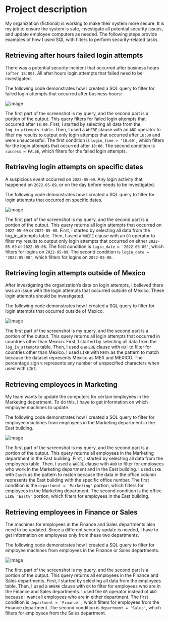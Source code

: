 # Project description
My organization (fictional) is working to make their system more secure. It is my job to ensure the system
is safe, investigate all potential security issues, and update employee computers as needed.
The following steps provide examples of how I used SQL with filters to perform
security-related tasks.

## Retrieving after hours failed login attempts
There was a potential security incident that occurred after business hours <code>(after 18:00)</code>. All after
hours login attempts that failed need to be investigated.

The following code demonstrates how I created a SQL query to filter for failed login attempts
that occurred after business hours:

![image](https://github.com/mikeal-12/Apply-Filters-To-SQL-Queries/assets/72464155/02610f24-874b-419b-930e-d1b08ed5fb20)


The first part of the screenshot is my query, and the second part is a portion of the output. This query filters for failed login attempts that occurred after <code>18:00</code>. First, I started by selecting all data from the <code>log_in_attempts table</code>. Then, I used a <code>WHERE</code> clause with an <code>AND</code> operator to filter my results to output only login attempts that occurred after <code>18:00</code> and were unsuccessful. The first condition is <code>login_time > '18:00'</code>, which filters for the login attempts that occurred after <code>18:00</code>. The second condition is <code>success = FALSE</code>, which filters for the failed login attempts. 

## Retrieving login attempts on specific dates
A suspicious event occurred on <code>2022-05-09</code>. Any login activity that happened on <code>2022-05-09</code>, or on the day before needs to be investigated.

The following code demonstrates how I created a SQL query to filter for login attempts that occurred on specific dates.

![image](https://github.com/mikeal-12/Apply-Filters-To-SQL-Queries/assets/72464155/cde825ed-47e2-4832-a6e5-a0ac5b0b41f8)

The first part of the screenshot is my query, and the second part is a portion of the output. This query returns all login attempts that occurred on <code>2022-05-09</code> or <code>2022-05-08</code>. First, I started by selecting all data from the log_in_attempts table. Then, I used a <code>WHERE</code> clause with an <code>OR</code> operator to filter my results to output only login attempts that occurred on either <code>2022-05-09</code> or <code>2022-05-08</code>. The first condition is <code>login_date = '2022-05-09'</code>, which filters for logins on <code>2022-05-09</code>. The second condition is <code>login_date = '2022-05-08'</code>, which filters for logins on <code>2022-05-08</code>.

## Retrieving login attempts outside of Mexico
After investigating the organization’s data on login attempts, I believed there was an issue with the login attempts that occurred outside of Mexico. These login attempts should be investigated.

The following code demonstrates how I created a SQL query to filter for login attempts that occurred outside of Mexico. 

![image](https://github.com/mikeal-12/Apply-Filters-To-SQL-Queries/assets/72464155/f4b9af7c-0e48-45d6-b9f0-00d8528a3665)

The first part of the screenshot is my query, and the second part is a portion of the output. This query returns all login attempts that occurred in countries other than Mexico. First, I started by selecting all data from the <code>log_in_attempts</code> table. Then, I used a <code>WHERE</code> clause with <code>NOT</code> to filter for countries other than Mexico. I used <code>LIKE</code> with <code>MEX%</code> as the pattern to match because the dataset represents Mexico as MEX and MEXICO. The percentage sign <code>%</code> represents any number of unspecified characters when used with <code>LIKE</code>. 

## Retrieving employees in Marketing
My team wants to update the computers for certain employees in the Marketing department. To do this, I have to get information on which employee machines to update.

The following code demonstrates how I created a SQL query to filter for employee machines from employees in the Marketing department in the East building.

![image](https://github.com/mikeal-12/Apply-Filters-To-SQL-Queries/assets/72464155/df096c44-68e2-4964-90ee-edbad58a59ab)


The first part of the screenshot is my query, and the second part is a portion of the output. This query returns all employees in the Marketing department in the East building. First, I started by selecting all data from the employees table. Then, I used a <code>WHERE</code> clause with <code>AND</code> to filter for employees who work in the Marketing department and in the East building. I used <code>LIKE</code> with <code>East%</code> as the pattern to match because the data in the office column represents the East building with the specific office number. The first condition is the <code>department = 'Marketing'</code> portion, which filters for employees in the Marketing department. The second condition is the office <code>LIKE 'East%'</code> portion, which filters for employees in the East building.

## Retrieving employees in Finance or Sales
The machines for employees in the Finance and Sales departments also need to be updated. Since a different security update is needed, I have to get information on employees only from these two departments.

The following code demonstrates how I created a SQL query to filter for employee machines from employees in the Finance or Sales departments.

![image](https://github.com/mikeal-12/Apply-Filters-To-SQL-Queries/assets/72464155/3d03af02-23d8-4673-b3fc-133e7fed3344)


The first part of the screenshot is my query, and the second part is a portion of the output. This query returns all employees in the Finance and Sales departments. First, I started by selecting all data from the employees table. Then, I used a <code>WHERE</code> clause with <code>OR</code> to filter for employees who are in the Finance and Sales departments. I used the <code>OR</code> operator instead of <code>AND</code> because I want all employees who are in either department. The first condition is <code>department = 'Finance'</code> , which filters for employees from the Finance department. The second condition is <code>department = 'Sales'</code>, which filters for employees from the Sales department.
